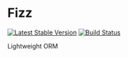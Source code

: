 Fizz
====

[![Latest Stable Version](https://poser.pugx.org/skylarkelty/fizz/v/stable.png)](https://packagist.org/packages/skylarkelty/fizz)
[![Build Status](https://travis-ci.org/SkylarKelty/Fizz.png?branch=master)](https://travis-ci.org/SkylarKelty/Fizz)

Lightweight ORM
